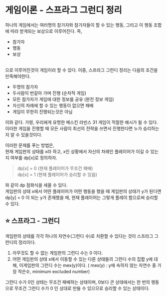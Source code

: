 
# 게임이론 - 스프라그 그런디 정리

하나의 게임에서는 여러명의 참가자와 참가자들이 할 수 있는 행동, 그리고 이 행동 조합에 따라 받게되는 보상으로 이루어진다.
즉, 
* 참가자
* 행동
* 보상

<br>
으로 이루어진것이 게임이라 할 수 있다.
이중, 스프라그 그런디 정리는 다음의 조건을 만족해야한다.

* 두명의 참가자
* 두사람이 번갈아 가며 진행 (순차적 게임)
* 모든 참가자가 게임에 대한 정보를 공유 (완전 정보 게임)
* 자신의 차례에 할 수 있는 행동이 없으면 패배
* 게임이 무한히 진행되는것은 아님

이와 같다.
가령, 우리에게 유명한 베스킨 라빈스 31 게임이 적절한 예시가 될 수 있다.
이러한 게임을 진행할 때 모든 사람이 최선의 전략을 쓰면서 진행한다면 누가 승리하는지 알 수 있을것이다.

이러한 문제를 푸는 방법은,<br>
현재 게임판의 상태를 x라 하고, x인 상황에서 자신의 차례인 플레이어가 이길 수 있는지 여부를 dp[x]로 정의하자. <br>
> dp[x] = 0 (현재 플레이어가 무조건 패배)<br>
dp[x] = 1 (현재 플레이어가 승리할 수 있음)

와 같이 dp 점화식을 세울 수 있다.
<br>
게임판의 상태 x에서 어떤 플레이어가 어떤 행동을 했을 때 게임판의 상태가 y가 된다면 dp[y] = 0 이 되는 y가 존재했을 때, 현재 플레이어는 그렇게 플레이 함으로써 승리할 수 있다.


## :star: 스프라그 - 그런디
게임판의 상태를 각각 하나의 자연수(그런디 수)로 치환할 수 있다는 것이 스프라그 그런디의 정리이다.
<br>
1. 아무것도 할 수 없는 게임판의 그런디 수는 0 이다.
2. 어떤 게임판의 상태 x에서 이동할 수 있는 다른 상태들의 그런디 수의 집합 y에 대해, 이게임판의 그런디 수는 mex(y)이다. ( mex(y) : y에 속하지 않는 자연수 중 가장 작은수, minimum excluded number)

그런디 수가 0인 상태는 무조건 패배하는 상태이며, 0보다 큰 상태에서는 한 번의 행동으로 무조건 그런디 수가 0 인 상대로 만들 수 있으므로 승리할 수 있는 상태이다.

